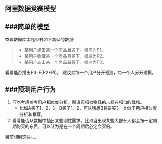 阿里数据竞赛模型
---

###简单的模型
---
查看数据库中是否有如下类型的数据:
> + 某用户点击某一个商品且买下，概率为P1。
> + 某用户收藏某一个商品且买下，概率为P2。
> + 某用户点击某一个商品且买下，概率为P3。

看看能否推出P3=F(P2*P1)。
建议对每一个用户分开预测，每一个人分开建模。

###预测用户行为
---
1. 可以考虑参考用户相似度分析。假设买相似物品的人都有相似的性格。
    + 比如A买了1，2，3，B买了1，2，可以猜想B将要买3。类似于用户相似度分析和推荐。
2. 看看能否从数据中抽出某些刚性需求。比如当出现某些大部分人都会按一定周期购买的东西。可以认为是在一个周期后必定会买的。


目前想到这些。。。